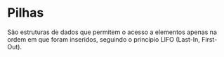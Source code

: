 # Pilhas
São estruturas de dados que permitem o acesso a elementos apenas na ordem em que foram inseridos, seguindo o princípio LIFO (Last-In, First-Out).